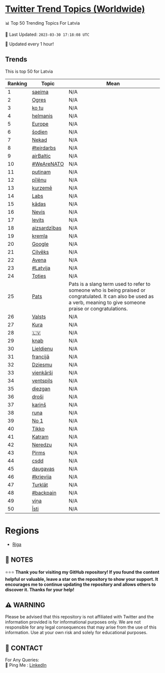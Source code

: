 [Twitter Trend Topics (Worldwide)](https://github.com/ErcinDedeoglu/Twitter-Trend-Topics)
==========


📊 Top 50 Trending Topics For Latvia

📆 Last Updated: `2023-03-30 17:18:08 UTC`

🔧 Updated every 1 hour!


## Trends

This is top 50 for Latvia

| Ranking | Topic | Mean |
| ------- | ------------ | ------------ |
| 1 | [saeima](http://twitter.com/search?q=saeima) | N/A |
| 2 | [Ogres](http://twitter.com/search?q=Ogres) | N/A |
| 3 | [ko tu](http://twitter.com/search?q=ko+tu) | N/A |
| 4 | [helmanis](http://twitter.com/search?q=helmanis) | N/A |
| 5 | [Europe](http://twitter.com/search?q=Europe) | N/A |
| 6 | [šodien](http://twitter.com/search?q=%c5%a1odien) | N/A |
| 7 | [Nekad](http://twitter.com/search?q=Nekad) | N/A |
| 8 | [#teirdarbs](http://twitter.com/search?q=%23teirdarbs) | N/A |
| 9 | [airBaltic](http://twitter.com/search?q=airBaltic) | N/A |
| 10 | [#WeAreNATO](http://twitter.com/search?q=%23WeAreNATO) | N/A |
| 11 | [putinam](http://twitter.com/search?q=putinam) | N/A |
| 12 | [pīlēnu](http://twitter.com/search?q=p%c4%abl%c4%93nu) | N/A |
| 13 | [kurzemē](http://twitter.com/search?q=kurzem%c4%93) | N/A |
| 14 | [Labs](http://twitter.com/search?q=Labs) | N/A |
| 15 | [kādas](http://twitter.com/search?q=k%c4%81das) | N/A |
| 16 | [Nevis](http://twitter.com/search?q=Nevis) | N/A |
| 17 | [levits](http://twitter.com/search?q=levits) | N/A |
| 18 | [aizsardzības](http://twitter.com/search?q=aizsardz%c4%abbas) | N/A |
| 19 | [kremļa](http://twitter.com/search?q=krem%c4%bca) | N/A |
| 20 | [Google](http://twitter.com/search?q=Google) | N/A |
| 21 | [Cilvēks](http://twitter.com/search?q=Cilv%c4%93ks) | N/A |
| 22 | [Avena](http://twitter.com/search?q=Avena) | N/A |
| 23 | [#Latvija](http://twitter.com/search?q=%23Latvija) | N/A |
| 24 | [Toties](http://twitter.com/search?q=Toties) | N/A |
| 25 | [Pats](http://twitter.com/search?q=Pats) | Pats is a slang term used to refer to someone who is being praised or congratulated. It can also be used as a verb, meaning to give someone praise or congratulations. |
| 26 | [Valsts](http://twitter.com/search?q=Valsts) | N/A |
| 27 | [Kura](http://twitter.com/search?q=Kura) | N/A |
| 28 | [🇱🇻](http://twitter.com/search?q=%f0%9f%87%b1%f0%9f%87%bb) | N/A |
| 29 | [knab](http://twitter.com/search?q=knab) | N/A |
| 30 | [Lieldienu](http://twitter.com/search?q=Lieldienu) | N/A |
| 31 | [francijā](http://twitter.com/search?q=francij%c4%81) | N/A |
| 32 | [Dziesmu](http://twitter.com/search?q=Dziesmu) | N/A |
| 33 | [vienkārši](http://twitter.com/search?q=vienk%c4%81r%c5%a1i) | N/A |
| 34 | [ventspils](http://twitter.com/search?q=ventspils) | N/A |
| 35 | [diezgan](http://twitter.com/search?q=diezgan) | N/A |
| 36 | [droši](http://twitter.com/search?q=dro%c5%a1i) | N/A |
| 37 | [kariņš](http://twitter.com/search?q=kari%c5%86%c5%a1) | N/A |
| 38 | [runa](http://twitter.com/search?q=runa) | N/A |
| 39 | [No 1](http://twitter.com/search?q=No+1) | N/A |
| 40 | [Tikko](http://twitter.com/search?q=Tikko) | N/A |
| 41 | [Katram](http://twitter.com/search?q=Katram) | N/A |
| 42 | [Neredzu](http://twitter.com/search?q=Neredzu) | N/A |
| 43 | [Pirms](http://twitter.com/search?q=Pirms) | N/A |
| 44 | [csdd](http://twitter.com/search?q=csdd) | N/A |
| 45 | [daugavas](http://twitter.com/search?q=daugavas) | N/A |
| 46 | [#krievija](http://twitter.com/search?q=%23krievija) | N/A |
| 47 | [Turklāt](http://twitter.com/search?q=Turkl%c4%81t) | N/A |
| 48 | [#backpain](http://twitter.com/search?q=%23backpain) | N/A |
| 49 | [viņa](http://twitter.com/search?q=vi%c5%86a) | N/A |
| 50 | [Īsti](http://twitter.com/search?q=%c4%aasti) | N/A |



# Regions

* [Riga](</Latvia/Riga.md>)



## 📝 NOTES

⭐⭐⭐ **Thank you for visiting my GitHub repository! If you found the content helpful or valuable, leave a star on the repository to show your support. It encourages me to continue updating the repository and allows others to discover it. Thanks for your help!**


## ⚠️ WARNING

Please be advised that this repository is not affiliated with Twitter and the information provided is for informational purposes only. We are not responsible for any legal consequences that may arise from the use of this information. Use at your own risk and solely for educational purposes.


## 📨 CONTACT

 For Any Queries:  
            🏓 Ping Me : [LinkedIn](https://www.linkedin.com/in/ercindedeoglu/)
